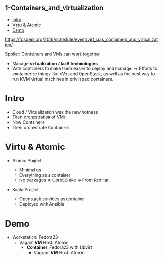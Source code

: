 1-Containers_and_virtualization
-------------------------------

<!-- MarkdownTOC -->

- [Intro](#intro)
- [Virtu & Atomic](#virtu--atomic)
- [Demo](#demo)

<!-- /MarkdownTOC -->


https://fosdem.org/2016/schedule/event/virt_iaas_containers_and_virtualization/

Spoiler: Containers and VMs can work together

* Manage **virtualization / IaaS technologies** 
* With containers to make them easier to deploy and manage. 
=> Efforts to containerize things like oVirt and OpenStack, as well as the best way to run KVM virtual machines in privileged containers.



# Intro

* Cloud / Virtualization was the new hotness
* Then orchestration of VMs
* Now Containers
* Then orchestrate Containers



# Virtu & Atomic

* Atomic Project
  - Minimal os
  - Everything as a container
  - No packages
  => CoreOS like
  => From RedHat


* Koala Project
  - Openstack services as container
  - Deployed with Ansible


# Demo

* Workstation: Fedora23
  - Vagant **VM** Host: Atomic
    + **Container**: Fedora23 with Libvirt
      * Vagrant **VM** Host: Atomic











